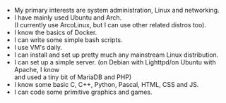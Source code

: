 - My primary interests are system administration, Linux and networking.
- I have mainly used Ubuntu and Arch. <br />(I currently use ArcoLinux, but I can use other related distros too).
- I know the basics of Docker.
- I can write some simple bash scripts.
- I use VM's daily.
- I can install and set up pretty much any mainstream Linux distribution.
- I can set up a simple server. (on Debian with Lighttpd/on Ubuntu with Apache, I know <br />and used a tiny bit of MariaDB and PHP)
- I know some basic C, C++, Python, Pascal, HTML, CSS and JS. 
- I can code some primitive graphics and games.
